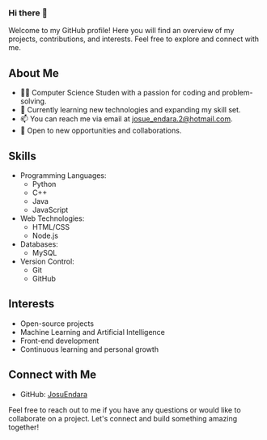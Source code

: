 ### Hi there 👋

Welcome to my GitHub profile! Here you will find an overview of my projects, contributions, and interests. Feel free to explore and connect with me.

## About Me

- 👩‍💻 Computer Science Studen with a passion for coding and problem-solving.
- 🌱 Currently learning new technologies and expanding my skill set.
- 📫 You can reach me via email at [josue_endara.2@hotmail.com](mailto:josue_endara.2@hotmail.com).
- 💼 Open to new opportunities and collaborations.


## Skills

- Programming Languages: 
  - Python 
  - C++
  - Java  
  - JavaScript 
- Web Technologies:
  - HTML/CSS
  - Node.js
- Databases:
  - MySQL
- Version Control:
  - Git
  - GitHub

## Interests

- Open-source projects
- Machine Learning and Artificial Intelligence
- Front-end development
- Continuous learning and personal growth

## Connect with Me

- GitHub: [JosuEndara]((https://github.com/JosuEndara))

Feel free to reach out to me if you have any questions or would like to collaborate on a project. Let's connect and build something amazing together!
